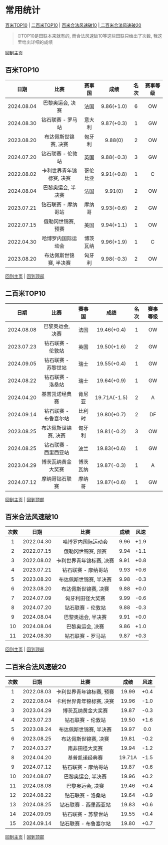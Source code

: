 # 常用统计

[百米TOP10](#百米TOP10) | [二百米TOP10](#二百米TOP10) | [百米合法风速破10](#百米合法风速破10) |[ 二百米合法风速破20](#二百米合法风速破20)


> ⏰TOP10是田联本来就有的, 而合法风速破10等这些田联只给出了次数, 我这里给出详细的成绩

[回到主页](./Profile.md)

## 百米TOP10

|    日期    |           比赛           |  赛事国  |    成绩    | 名次 | 赛事等级 |
| :--------: | :----------------------: | :------: | :--------: | :--: | :------: |
| 2024.08.04 |     巴黎奥运会, 决赛     |   法国   | 9.86(+1.0) |  6   |    OW    |
| 2024.08.30 |    钻石联赛 - 罗马站     |  意大利  | 9.87(+0.3) |  1   |    GW    |
| 2023.08.20 |   布达佩斯世锦赛, 决赛   |  匈牙利  |  9.88(0)   |  2   |    OW    |
| 2024.07.20 |    钻石联赛 - 伦敦站     |   英国   | 9.88(-0.3) |  3   |    GW    |
| 2022.08.02 | 卡利世界青年锦标赛, 决赛 | 哥伦比亚 | 9.91(+0.8) |  1   |    C     |
| 2024.08.04 |    巴黎奥运会, 半决赛    |   法国   |  9.91(0)   |  2   |    OW    |
| 2023.07.21 |   钻石联赛 - 摩纳哥站    |  摩纳哥  | 9.93(+0.6) |  2   |    GW    |
| 2022.07.15 |    俄勒冈世锦赛, 预赛    |   美国   | 9.94(+1.1) |  1   |    OW    |
| 2022.04.30 |    哈博罗内国际运动会    | 博茨瓦纳 | 9.96(+1.9) |  1   |    C     |
| 2023.08.20 |  布达佩斯世锦赛, 半决赛  |  匈牙利  | 9.98(-0.3) |  2   |    OW    |

[回到主页](./Profile.md) | [回到顶部](#常用统计)

## 二百米TOP10

|    日期    |         比赛          |  赛事国  |     成绩     | 名次 | 赛事等级 |
| :--------: | :-------------------: | :------: | :----------: | :--: | :------: |
| 2024.08.08 |   巴黎奥运会, 决赛    |   法国   | 19.46(+0.4)  |  1   |    OW    |
| 2023.07.23 |   钻石联赛 - 伦敦站   |   英国   | 19.50(+1.6)  |  2   |    GW    |
| 2024.09.05 |  钻石联赛 - 苏黎世站  |   瑞士   | 19.55(+0.4)  |  1   |    GW    |
| 2024.08.22 |   钻石联赛 - 洛桑站   |   瑞士   | 19.64(+0.9)  |  1   |    GW    |
| 2024.04.20 |    基普凯诺经典赛     |  肯尼亚  | 19.71A(-1.5) |  2   |    A     |
| 2024.09.14 | 钻石联赛 - 布鲁塞尔站 |  比利时  | 19.80(+0.7)  |  2   |    DF    |
| 2023.08.25 | 布达佩斯世锦赛, 决赛  |  匈牙利  | 19.81(-0.2)  |  3   |    OW    |
| 2024.08.25 | 钻石联赛 - 西里西亚站 |   波兰   | 19.83(+0.6)  |  1   |    GW    |
| 2023.04.29 |  博茨瓦纳黄金大奖赛   | 博茨瓦纳 | 19.87(-0.3)  |  1   |    A     |
| 2024.07.12 |    摩纳哥钻石联赛     |  摩纳哥  | 19.87(+0.6)  |  1   |    GW    |

[回到主页](./Profile.md) | [回到顶部](#常用统计)

## 百米合法风速破10

| 次数 |    日期    |           比赛           | 成绩 | 风速 |
| :--: | :--------: | :----------------------: | :--: | :--: |
|  1   | 2022.04.30 |    哈博罗内国际运动会    | 9.96 | +1.9 |
|  2   | 2022.07.15 |    俄勒冈世锦赛, 预赛    | 9.94 | +1.1 |
|  3   | 2022.08.02 | 卡利世界青年锦标赛, 决赛 | 9.91 | +0.8 |
|  4   | 2023.07.21 |   钻石联赛 - 摩纳哥站    | 9.93 | +0.6 |
|  5   | 2023.08.20 |  布达佩斯世锦赛, 半决赛  | 9.98 | -0.3 |
|  6   | 2023.08.20 |   布达佩斯世锦赛, 决赛   | 9.88 | +0.0 |
|  7   | 2024.07.09 |     匈牙利田径大奖赛     | 9.99 | -0.6 |
|  8   | 2024.07.20 |    钻石联赛 - 伦敦站     | 9.88 | -0.3 |
|  9   | 2024.08.04 |    巴黎奥运会, 半决赛    | 9.91 | +0.0 |
|  10  | 2024.08.04 |     巴黎奥运会, 决赛     | 9.86 | +1.0 |
|  11  | 2024.08.30 |    钻石联赛 - 罗马站     | 9.87 | +0.3 |

[回到主页](./Profile.md) | [回到顶部](#常用统计)

## 二百米合法风速破20

| 次数 |    日期    |           比赛           |  成绩  | 风速 |
| :--: | :--------: | :----------------------: | :----: | :--: |
|  1   | 2022.08.03 | 卡利世界青年锦标赛, 预赛 | 19.99  | +0.4 |
|  2   | 2022.08.04 | 卡利世界青年锦标赛, 决赛 | 19.96  | -1.0 |
|  3   | 2023.04.29 |    博茨瓦纳黄金大奖赛    | 19.87  | -0.3 |
|  4   | 2023.07.23 |    钻石联赛 - 伦敦站     | 19.50  | +1.6 |
|  5   | 2023.08.24 |  布达佩斯世锦赛, 半决赛  | 19.97  | 0.0  |
|  6   | 2023.08.25 |   布达佩斯世锦赛, 决赛   | 19.81  | -0.2 |
|  7   | 2024.03.27 |      南非田径大奖赛      | 19.94  | -1.2 |
|  8   | 2024.04.20 |      基普凯诺经典赛      | 19.71A | -1.5 |
|  9   | 2024.07.12 |   钻石联赛 - 摩纳哥站    | 19.87  | +0.6 |
|  10  | 2024.08.07 |    巴黎奥运会, 半决赛    | 19.96  | +0.2 |
|  11  | 2024.08.08 |     巴黎奥运会, 决赛     | 19.46  | +0.4 |
|  12  | 2024.08.22 |    钻石联赛 - 洛桑站     | 19.64  | +0.9 |
|  13  | 2024.08.25 |  钻石联赛 - 西里西亚站   | 19.83  | +0.6 |
|  14  | 2024.09.05 |   钻石联赛 - 苏黎世站    | 19.55  | +0.4 |
|  15  | 2024.09.14 |  钻石联赛 - 布鲁塞尔站   | 19.80  | +0.7 |

[回到主页](./Profile.md) | [回到顶部](#常用统计)
